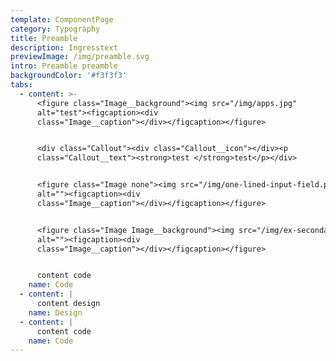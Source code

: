 ```yaml
---
template: ComponentPage
category: Typography
title: Preamble
description: Ingresstext
previewImage: /img/preamble.svg
intro: Preamble preamble
backgroundColor: '#f3f3f3'
tabs:
  - content: >-
      <figure class="Image__background"><img src="/img/apps.jpg"
      alt="test"><figcaption><div
      class="Image__caption"></div></figcaption></figure>


      <div class="Callout"><div class="Callout__icon"></div><p
      class="Callout__text"><strong>test </strong>test</p></div>


      <figure class="Image none"><img src="/img/one-lined-input-field.png"
      alt=""><figcaption><div
      class="Image__caption"></div></figcaption></figure>


      <figure class="Image Image__background"><img src="/img/ex-secondary.svg"
      alt=""><figcaption><div
      class="Image__caption"></div></figcaption></figure>


      content code
    name: Code
  - content: |
      content design
    name: Design
  - content: |
      content code
    name: Code
---
```


